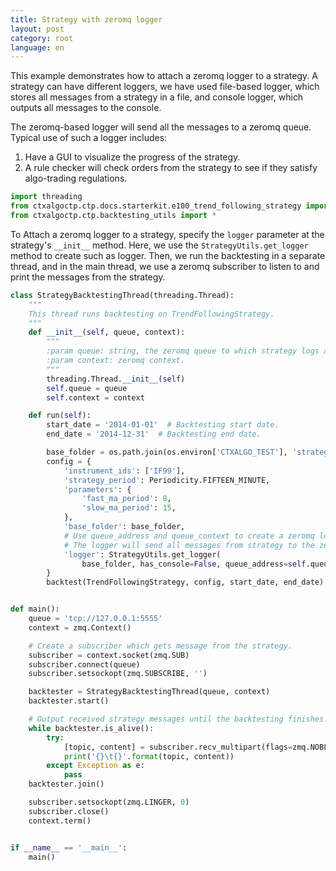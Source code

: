 ```yaml
---
title: Strategy with zeromq logger
layout: post
category: root
language: en
---
```


This example demonstrates how to attach a zeromq logger to a strategy. A strategy can have different loggers,
we have used file-based logger, which stores all messages from a strategy in a file, and console logger,
which outputs all messages to the console.

The zeromq-based logger will send all the messages to a zeromq queue. Typical use of such a logger includes:

1. Have a GUI to visualize the progress of the strategy.
2. A rule checker will check orders from the strategy to see if they satisfy algo-trading regulations.



```python
import threading
from ctxalgoctp.ctp.docs.starterkit.e100_trend_following_strategy import TrendFollowingStrategy
from ctxalgoctp.ctp.backtesting_utils import *
```

To Attach a zeromq logger to a strategy, specify the `logger` parameter at the strategy's `__init__` method. Here,
we use the `StrategyUtils.get_logger` method to create such as logger. Then, we run the backtesting in a separate
thread, and in the main thread, we use a zeromq subscriber to listen to and print the messages from the strategy.


```python
class StrategyBacktestingThread(threading.Thread):
    """
    This thread runs backtesting on TrendFollowingStrategy.
    """
    def __init__(self, queue, context):
        """
        :param queue: string, the zeromq queue to which strategy logs are sent.
        :param context: zeromq context.
        """
        threading.Thread.__init__(self)
        self.queue = queue
        self.context = context

    def run(self):
        start_date = '2014-01-01'  # Backtesting start date.
        end_date = '2014-12-31'  # Backtesting end date.

        base_folder = os.path.join(os.environ['CTXALGO_TEST'], 'strategies', TrendFollowingStrategy.__name__)
        config = {
            'instrument_ids': ['IF99'],
            'strategy_period': Periodicity.FIFTEEN_MINUTE,
            'parameters': {
                'fast_ma_period': 8,
                'slow_ma_period': 15,
            },
            'base_folder': base_folder,
            # Use queue_address and queue_context to create a zeromq logger.
            # The logger will send all messages from strategy to the zeromq queue.
            'logger': StrategyUtils.get_logger(
                base_folder, has_console=False, queue_address=self.queue, queue_context=self.context)
        }
        backtest(TrendFollowingStrategy, config, start_date, end_date)


def main():
    queue = 'tcp://127.0.0.1:5555'
    context = zmq.Context()

    # Create a subscriber which gets message from the strategy.
    subscriber = context.socket(zmq.SUB)
    subscriber.connect(queue)
    subscriber.setsockopt(zmq.SUBSCRIBE, '')

    backtester = StrategyBacktestingThread(queue, context)
    backtester.start()

    # Output received strategy messages until the backtesting finishes.
    while backtester.is_alive():
        try:
            [topic, content] = subscriber.recv_multipart(flags=zmq.NOBLOCK)
            print('{}\t{}'.format(topic, content))
        except Exception as e:
            pass
    backtester.join()

    subscriber.setsockopt(zmq.LINGER, 0)
    subscriber.close()
    context.term()


if __name__ == '__main__':
    main()

```
